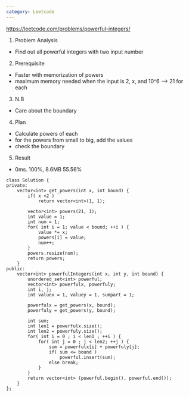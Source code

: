```yaml
---
category: Leetcode
---
```


https://leetcode.com/problems/powerful-integers/

1. Problem Analysis
  - Find out all powerful integers with two input number
  
2. Prerequisite
  - Faster with memorization of powers
  - maximum memory needed when the input is 2, x, and 10^6 --> 21 for each

3. N.B
  - Care about the boundary

4. Plan
  - Calculate powers of each
  - for the powers from small to big, add the values
  - check the boundary
  
5. Result
  - 0ms. 100%, 8.6MB 55.56%
  
```
class Solution {
private:
    vector<int> get_powers(int x, int bound) {
        if( x <2 )
            return vector<int>(1, 1);
        
        vector<int> powers(21, 1);
        int value = 1;
        int num = 1;
        for( int i = 1; value < bound; ++i ) {
            value *= x;
            powers[i] = value;
            num++;
        }
        powers.resize(num);
        return powers;
    }
public:
    vector<int> powerfulIntegers(int x, int y, int bound) {
        unordered_set<int> powerful;
        vector<int> powerfulx, powerfuly;
        int i, j;
        int valuex = 1, valuey = 1, sumpart = 1;
        
        powerfulx = get_powers(x, bound);
        powerfuly = get_powers(y, bound);
        
        int sum;
        int len1 = powerfulx.size();
        int len2 = powerfuly.size();
        for( int i = 0 ; i < len1 ; ++i ) {
            for( int j = 0 ; j < len2; ++j ) {
                sum = powerfulx[i] + powerfuly[j];
                if( sum <= bound )
                    powerful.insert(sum);
                else break;
            }
        }
        return vector<int> (powerful.begin(), powerful.end());
    }
};
```
